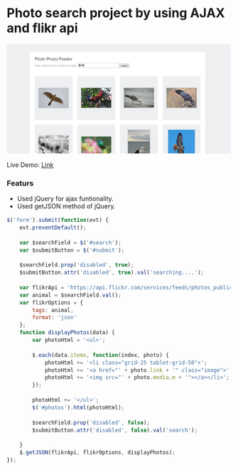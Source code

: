 # Photo search project by using AJAX and flikr api
![Image of Project](/img/ajax-flikr.jpg)

Live Demo: [Link](http://emran04.github.io/ajax-basic-flikr-api)

### Featurs
* Used jQuery for ajax funtionality.
* Used getJSON method of jQuery.

```javascript
$('form').submit(function(evt) {
	evt.preventDefault();

	var $searchField = $('#search');
	var $submitButton = $('#submit');

	$searchField.prop('disabled', true);
	$submitButton.attr('disabled', true).val('searching....');

	var flikrApi = 'https://api.flickr.com/services/feeds/photos_public.gne?jsoncallback=?';
	var animal = $searchField.val();
	var flikrOptions = {
		tags: animal,
		format: 'json'
	};
	function displayPhotos(data) {
		var photoHtml = '<ul>';

		$.each(data.items, function(index, photo) {
			photoHtml += '<li class="grid-25 tablet-grid-50">';
			photoHtml += '<a href="' + photo.link + '" class="image">';
			photoHtml += '<img src="' + photo.media.m + '"></a></li>';
		});
		
		photoHtml += '</ul>';
		$('#photos').html(photoHtml);

		$searchField.prop('disabled', false);
		$submitButton.attr('disabled', false).val('search');

	}
	$.getJSON(flikrApi, flikrOptions, displayPhotos);
});
```